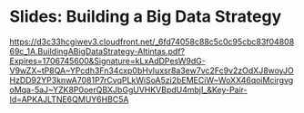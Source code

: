 # Slides: Building a Big Data Strategy

https://d3c33hcgiwev3.cloudfront.net/_6fd74058c88c5c0c95cbc83f0480869c_1A.BuildingABigDataStrategy-Altintas.pdf?Expires=1706745600&Signature=kLxAdDPesW9dG-V9wZX~tP8QA~YPcdh3Fn34cxp0bHvIuxsr8a3ew7vc2Fc9v2zOdXJ8woyJOHzDD92YP3knwA7081P7rCvqPLkWiSoA5zi2bEMECiW~WoXX46qoiMcirgvgoMqa-5aJ~YZK8P0oerQBXJbGgUVHKVBpdU4mbjI_&Key-Pair-Id=APKAJLTNE6QMUY6HBC5A